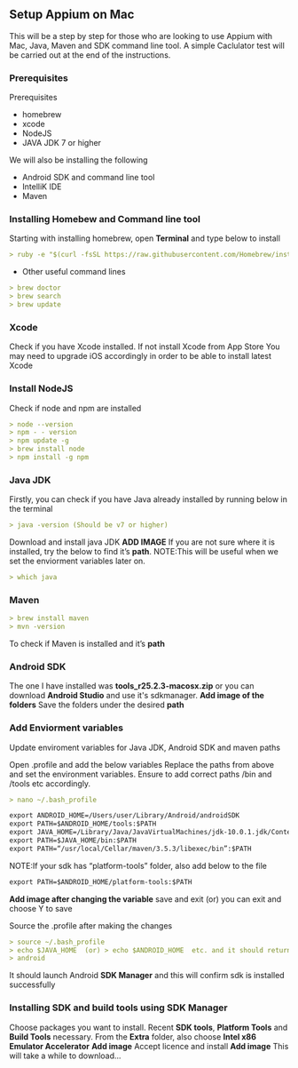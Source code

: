 ## Setup Appium on Mac
This will be a step by step for those who are looking to use Appium with Mac, Java, Maven and SDK command line tool.
A simple Caclulator test will be carried out at the end of the instructions.

### Prerequisites
Prerequisites
- homebrew
- xcode
- NodeJS
- JAVA JDK 7 or higher

We will also be installing the following
- Android SDK and command line tool
- IntelliK IDE
- Maven

### Installing Homebew and Command line tool
Starting with installing homebrew, open **Terminal** and type below to install
```markdown
> ruby -e "$(curl -fsSL https://raw.githubusercontent.com/Homebrew/install/master/install)"
```
- Other useful command lines
```markdown
> brew doctor
> brew search
> brew update
```
### Xcode
Check if you have Xcode installed. If not install Xcode from App Store
You may need to upgrade iOS accordingly in order to be able to install latest Xcode

### Install NodeJS
Check if node and npm are installed
```markdown
> node --version
> npm - - version
> npm update -g
> brew install node
> npm install -g npm
```
### Java JDK
Firstly, you can check if you have Java already installed by running below in the terminal
```markdown
> java -version (Should be v7 or higher)
```
Download and install java JDK
**ADD IMAGE**
If you are not sure where it is installed, try the below to find it’s **path**. NOTE:This will be useful when we set the enviorment variables later on.
```markdown
> which java
```
### Maven
```markdown
> brew install maven
> mvn -version
```
To check if Maven is installed and it’s **path**

### Android SDK
The one I have installed was **tools_r25.2.3-macosx.zip** or you can download **Android Studio** and use it's sdkmanager.
**Add image of the folders**
Save the folders under the desired **path**

### Add Enviorment variables
Update enviroment variables for Java JDK, Android SDK and maven paths

Open .profile and add the below variables 
Replace the paths from above and set the environment variables. Ensure to add correct paths /bin and /tools etc accordingly.

```markdown
> nano ~/.bash_profile

export ANDROID_HOME=/Users/user/Library/Android/androidSDK
export PATH=$ANDROID_HOME/tools:$PATH
export JAVA_HOME=/Library/Java/JavaVirtualMachines/jdk-10.0.1.jdk/Contents/Home
export PATH=$JAVA_HOME/bin:$PATH
export PATH=“/usr/local/Cellar/maven/3.5.3/libexec/bin”:$PATH
```
NOTE:If your sdk has “platform-tools” folder, also add below to the file
```markdown
export PATH=$ANDROID_HOME/platform-tools:$PATH
```
**Add image after changing the variable**
save and exit (or) you can exit and choose Y to save

Source the .profile after making the changes
```markdown
> source ~/.bash_profile
> echo $JAVA_HOME  (or) > echo $ANDROID_HOME  etc. and it should return the values
> android
```
It should launch Android **SDK Manager** and this will confirm sdk is installed successfully

### Installing SDK and build tools using SDK Manager
Choose packages you want to install. Recent **SDK tools**, **Platform Tools** and **Build Tools** necessary.
From the **Extra** folder, also choose **Intel x86 Emulator Accelerator**
**Add image**
Accept licence and install
**Add image**
This will take a while to download...
